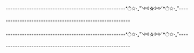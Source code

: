 

---------------------------------------------------*ੈ✩‧₊˚༺☆༻*ੈ✩‧₊˚---------------------------------------------------------



---------------------------------------------------*ੈ✩‧₊˚༺☆༻*ੈ✩‧₊˚---------------------------------------------------------
